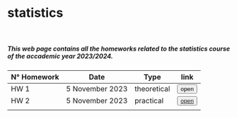 # statistics
<html>
  <header>
    <meta charset="UTF-8">
    <meta name="viewport" content="width=device-width, initial-scale=1.0">
    <link rel="stylesheet" href="https://stackpath.bootstrapcdn.com/bootstrap/4.5.2/css/bootstrap.min.css">
  </header>
  <body>
     <div class="container">
        <h5>This web page contains all the homeworks related to the statistics course of the accademic year 2023/2024.</h5>
        <table class="table custom-table">
            <thead>
                <tr>
                    <th>N° Homework</th>
                    <th>Date</th>
                    <th>Type</th>
                    <th>link</th>
                </tr>
            </thead>
            <tbody>
                <tr>
                    <td> HW 1</td>
                    <td>5 November 2023</td>
                    <td>theoretical</td>
                    <td><button type="button" class="btn btn-success">open</button></td>
                </tr>
                <tr>
                    <td> HW 2</td>
                    <td>5 November 2023</td>
                    <td>practical</td>
                    <td>
                      <button type="button" class="btn btn-success">
                        <a href="https://noemi2001.github.io/statistics/HW2_JavaScript.html" > open </a>
                      </button>
                    </td>
                </tr>
                <tr>
                    <td></td>
                    <td></td>
                    <td></td>
                    <td></td>
                </tr>
            </tbody>
        </table>
    </div>
  </body>
</html>

